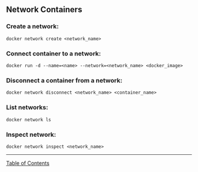 ## Network Containers

### Create a network:
`docker network create <network_name>`

### Connect container to a network:
`docker run -d --name=<name> --network=<network_name> <docker_image>`

### Disconnect a container from a network:
`docker network disconnect <network_name> <container_name>`

### List networks:
`docker network ls`

### Inspect network:
`docker network inspect <network_name>`

***
[Table of Contents](../README.md)